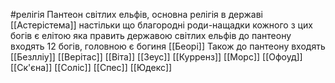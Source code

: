 #релігія 
Пантеон світлих ельфів, основна релігія в державі [[Астерістема]] настільки що благородні роди-нащадки кожного з цих богів є елітою яка править державою світлих ельфів
до пантеону входять 12 богів, головною є богиня [[Беорі]]
Також до пантеону входять
[[Безлліу]]
[[Верітас]]
[[Віта]]
[[Зеус]]
[[Курренз]]
[[Морс]]
[[Офоуд]]
[[Ск'єна]]
[[Соліс]]
[[Спес]]
[[Юдекс]]